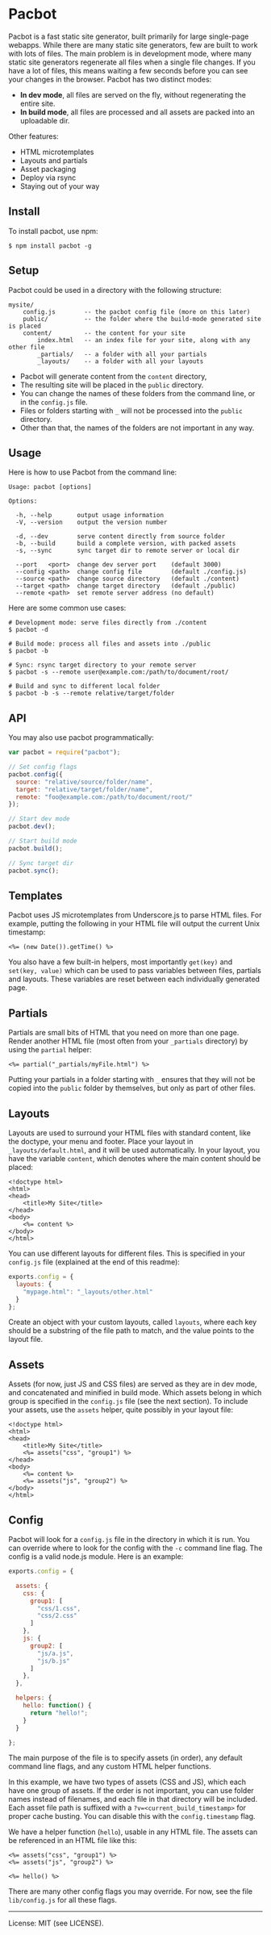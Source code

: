 # Pacbot

Pacbot is a fast static site generator, built primarily for large single-page webapps.
While there are many static site generators, few are built to work with lots of files.
The main problem is in development mode, where many static site generators regenerate all files
when a single file changes. If you have a lot of files, this means waiting a few seconds
before you can see your changes in the browser. Pacbot has two distinct modes:

* **In dev mode**, all files are served on the fly, without regenerating the entire site.
* **In build mode**, all files are processed and all assets are packed into an uploadable dir.

Other features:

* HTML microtemplates
* Layouts and partials
* Asset packaging
* Deploy via rsync
* Staying out of your way

## Install

To install pacbot, use npm:

```
$ npm install pacbot -g
```

## Setup

Pacbot could be used in a directory with the following structure:

```
mysite/
    config.js        -- the pacbot config file (more on this later)
    public/          -- the folder where the build-mode generated site is placed
    content/         -- the content for your site
        index.html   -- an index file for your site, along with any other file
        _partials/   -- a folder with all your partials
        _layouts/    -- a folder with all your layouts
```

* Pacbot will generate content from the `content` directory,
* The resulting site will be placed in the `public` directory.
* You can change the names of these folders from the command line, or in the `config.js` file.
* Files or folders starting with `_` will not be processed into the `public` directory.
* Other than that, the names of the folders are not important in any way.


## Usage

Here is how to use Pacbot from the command line:

```
Usage: pacbot [options]

Options:

  -h, --help       output usage information
  -V, --version    output the version number

  -d, --dev        serve content directly from source folder
  -b, --build      build a complete version, with packed assets
  -s, --sync       sync target dir to remote server or local dir

  --port   <port>  change dev server port    (default 3000)
  --config <path>  change config file        (default ./config.js)
  --source <path>  change source directory   (default ./content)
  --target <path>  change target directory   (default ./public)
  --remote <path>  set remote server address (no default)
```

Here are some common use cases:

```
# Development mode: serve files directly from ./content
$ pacbot -d

# Build mode: process all files and assets into ./public
$ pacbot -b

# Sync: rsync target directory to your remote server
$ pacbot -s --remote user@example.com:/path/to/document/root/

# Build and sync to different local folder
$ pacbot -b -s --remote relative/target/folder
```


## API

You may also use pacbot programmatically:

```js
var pacbot = require("pacbot");

// Set config flags
pacbot.config({
  source: "relative/source/folder/name",
  target: "relative/target/folder/name",
  remote: "foo@example.com:/path/to/document/root/"
});

// Start dev mode
pacbot.dev();

// Start build mode
pacbot.build();

// Sync target dir
pacbot.sync();
```


## Templates

Pacbot uses JS microtemplates from Underscore.js to parse HTML files.
For example, putting the following in your HTML file will output the current Unix timestamp:

```
<%= (new Date()).getTime() %>
```

You also have a few built-in helpers, most importantly `get(key)` and `set(key, value)` which can be used
to pass variables between files, partials and layouts. These variables are reset between each
individually generated page.


## Partials

Partials are small bits of HTML that you need on more than one page. Render another HTML file
(most often from your `_partials` directory) by using the `partial` helper:

```
<%= partial("_partials/myFile.html") %>
```

Putting your partials in a folder starting with `_` ensures that they will not be copied
into the `public` folder by themselves, but only as part of other files.


## Layouts

Layouts are used to surround your HTML files with standard content, like the doctype, your menu and footer.
Place your layout in `_layouts/default.html`, and it will be used automatically.
In your layout, you have the variable `content`, which denotes where the main content should be placed:

```
<!doctype html>
<html>
<head>
    <title>My Site</title>
</head>
<body>
    <%= content %>
</body>
</html>
```

You can use different layouts for different files. This is specified
in your `config.js` file (explained at the end of this readme):

```js
exports.config = {
  layouts: {
    "mypage.html": "_layouts/other.html"
  }
};
```

Create an object with your custom layouts, called `layouts`, where each key should be a
substring of the file path to match, and the value points to the layout file.


## Assets

Assets (for now, just JS and CSS files) are served as they are in dev mode, and concatenated and minified in build mode.
Which assets belong in which group is specified in the `config.js` file (see the next section).
To include your assets, use the `assets` helper, quite possibly in your layout file:

```
<!doctype html>
<html>
<head>
    <title>My Site</title>
    <%= assets("css", "group1") %>
</head>
<body>
    <%= content %>
    <%= assets("js", "group2") %>
</body>
</html>
```


## Config

Pacbot will look for a `config.js` file in the directory in which it is run.
You can override where to look for the config with the `-c` command line flag.
The config is a valid node.js module. Here is an example:

```js
exports.config = {

  assets: {
    css: {
      group1: [
        "css/1.css",
        "css/2.css"
      ]
    },
    js: {
      group2: [
        "js/a.js",
        "js/b.js"
      ]
    },
  },

  helpers: {
    hello: function() {
      return "hello!";
    }
  }

};
```

The main purpose of the file is to specify assets (in order), any default command line flags,
and any custom HTML helper functions.

In this example, we have two types of assets (CSS and JS), which each have one group of assets.
If the order is not important, you can use folder names instead of filenames,
and each file in that directory will be included.
Each asset file path is suffixed with a `?v=<current_build_timestamp>` for proper cache busting.
You can disable this with the `config.timestamp` flag.

We have a helper function (`hello`), usable in any HTML file.
The assets can be referenced in an HTML file like this:

```
<%= assets("css", "group1") %>
<%= assets("js", "group2") %>

<%= hello() %>
```

There are many other config flags you may override. For now,
see the file `lib/config.js` for all these flags.

---

License: MIT (see LICENSE).
